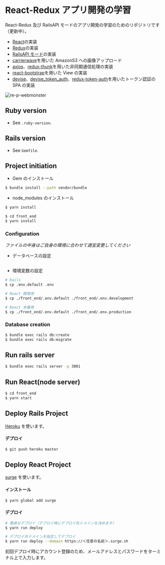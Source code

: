 # React-Redux アプリ開発の学習

React-Redux 及び RailsAPI モードのアプリ開発の学習のためのリポジトリです（更新中）。

- [React](https://reactjs.org/)の実装
- [Redux](https://redux.js.org/)の実装
- [RailsAPI モード](https://railsguides.jp/api_app.html)の実装
- [carrierwave](https://github.com/carrierwaveuploader/carrierwave)を用いた AmazonS3 への画像アップロード
- [axios](https://github.com/axios/axios)、[redux-thunk](https://github.com/reduxjs/redux-thunk)を用いた非同期通信処理の実装
- [react-bootstrap](https://react-bootstrap.github.io/)を用いた View の実装
- [devise](https://github.com/plataformatec/devise)、[devise_token_auth](https://github.com/lynndylanhurley/devise_token_auth)、[redux-token-auth](https://github.com/kylecorbelli/redux-token-auth)を用いたトークン認証の SPA の実装

![re-p-webmonster](https://user-images.githubusercontent.com/31361778/55315094-8be73300-54a6-11e9-861e-4e37c25f24d6.gif)

## Ruby version

- See `.ruby-version`.

## Rails version

- See `Gemfile`.

## Project initiation

- Gem のインストール

```bash
$ bundle install --path vendor/bundle
```

- node_modules のインストール

```bash
$ yarn install

$ cd front_end
$ yarn install
```

### Configuration

_ファイルの中身はご自身の環境に合わせて適宜変更してください_

- データベースの設定

```bash

```

- 環境変数の設定

```bash
# Rails
$ cp .env.default .env

# React 開発用
$ cp ./front_end/.env.default ./front_end/.env.development

# React 本番用
$ cp ./front_end/.env.default ./front_end/.env.production
```

### Database creation

```bash
$ bundle exec rails db:create
$ bundle exec rails db:migrate
```

## Run rails server

```bash
$ bundle exec rails server -p 3001
```

## Run React(node server)

```bash
$ cd front_end
$ yarn start
```

## Deploy Rails Project

[Heroku](https://jp.heroku.com/) を使います。

#### デプロイ

```bash
$ git push heroku master
```

## Deploy React Project

[surge](https://surge.sh/) を使います。

#### インストール

```bash
$ yarn global add surge
```

#### デプロイ

```bash
# 簡易なデプロイ（デプロイ時にデプロイ先ドメインを決めます）
$ yarn run deploy

# デプロイ先ドメインを指定してデプロイ
$ yarn run deploy --domain https://＜任意の名前＞.surge.sh
```

初回デプロイ時にアカウント登録のため、メールアドレスとパスワードをターミナル上で入力します。
